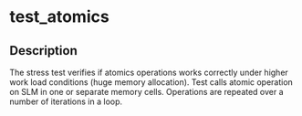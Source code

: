 # test_atomics

## Description
The stress test verifies if atomics operations works correctly
under higher work load conditions (huge memory allocation).
Test calls atomic operation on SLM in one or separate memory cells.
Operations are repeated over a number of iterations in a loop.
